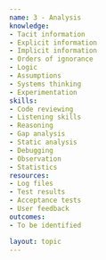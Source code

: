 ```yaml
---
name: 3 - Analysis
knowledge:
- Tacit information
- Explicit information
- Implicit information
- Orders of ignorance
- Logic
- Assumptions
- Systems thinking
- Experimentation
skills:
- Code reviewing
- Listening skills
- Reasoning
- Gap analysis
- Static analysis
- Debugging
- Observation
- Statistics
resources:
- Log files
- Test results
- Acceptance tests
- User feedback
outcomes:
- To be identified

layout: topic
---
```

